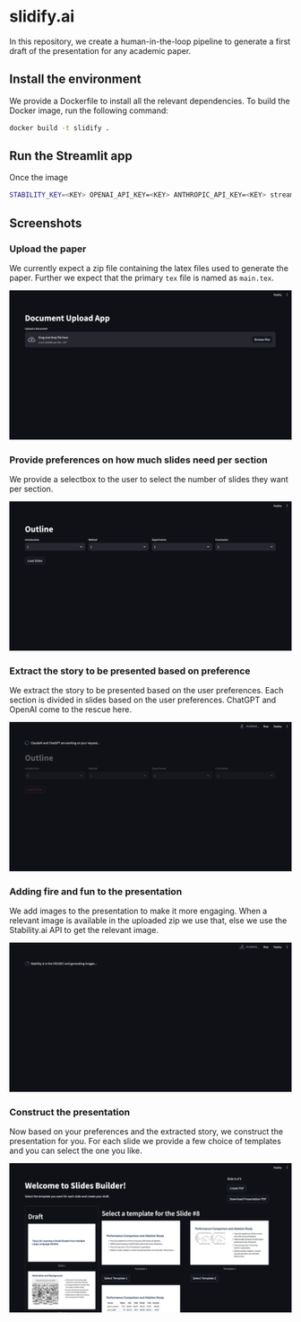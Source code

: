 # slidify.ai

In this repository, we create a human-in-the-loop pipeline to generate a first draft of the presentation for any academic paper.

## Install the environment

We provide a Dockerfile to install all the relevant dependencies. To build the Docker image, run the following command:

```bash
docker build -t slidify .
```

## Run the Streamlit app

Once the image 

```bash
STABILITY_KEY=<KEY> OPENAI_API_KEY=<KEY> ANTHROPIC_API_KEY=<KEY> streamlit run streamlit_app.py
```

## Screenshots

### Upload the paper

We currently expect a zip file containing the latex files used to generate the paper. Further we expect that the primary `tex` file is named as `main.tex`.

![Upload the paper](./screenshots/upload.png)

### Provide preferences on how much slides need per section

We provide a selectbox to the user to select the number of slides they want per section.

![Provide preferences on how much slides need per section](./screenshots/user_preferences.png)

### Extract the story to be presented based on preference

We extract the story to be presented based on the user preferences. Each section is divided in slides based on the user preferences. ChatGPT and OpenAI come to the rescue here.

![Extract the story to be presented based on preference](./screenshots/chatgpt.png)

### Adding fire and fun to the presentation

We add images to the presentation to make it more engaging. When a relevant image is available in the uploaded zip we use that, else we use the Stability.ai API to get the relevant image.

![Adding fire and fun to the presentation](./screenshots/stability.png)

### Construct the presentation

Now based on your preferences and the extracted story, we construct the presentation for you. For each slide we provide a few choice of templates and you can select the one you like.

![Construct the presentation](./screenshots/template_selection.png)